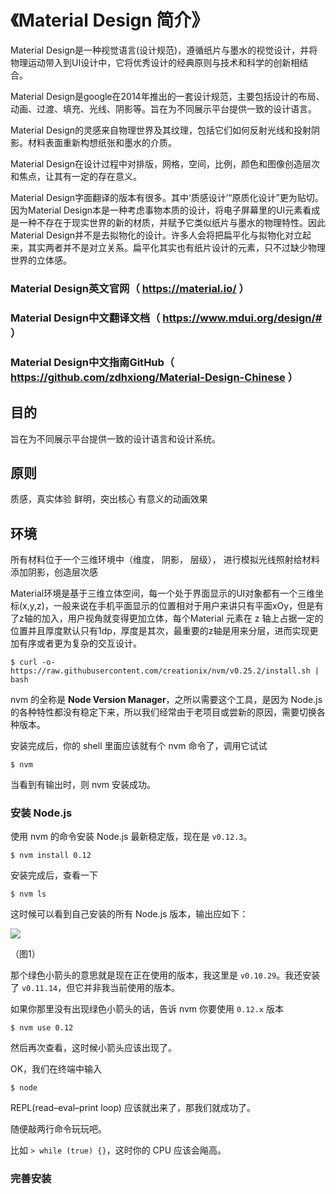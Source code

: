# 《Material Design 简介》

Material Design是一种视觉语言(设计规范)，遵循纸片与墨水的视觉设计，并将物理运动带入到UI设计中，它将优秀设计的经典原则与技术和科学的创新相结合。

Material Design是google在2014年推出的一套设计规范，主要包括设计的布局、动画、过渡、填充、光线、阴影等。旨在为不同展示平台提供一致的设计语言。

Material Design的灵感来自物理世界及其纹理，包括它们如何反射光线和投射阴影。材料表面重新构想纸张和墨水的介质。

Material Design在设计过程中对排版，网格，空间，比例，颜色和图像创造层次和焦点，让其有一定的存在意义。



Material Design字面翻译的版本有很多。其中‘质感设计’“原质化设计”更为贴切。因为Material Design本是一种考虑事物本质的设计，将电子屏幕里的UI元素看成是一种不存在于现实世界的新的材质，并赋予它类似纸片与墨水的物理特性。因此Material Design并不是去拟物化的设计。许多人会将把扁平化与拟物化对立起来，其实两者并不是对立关系。扁平化其实也有纸片设计的元素，只不过缺少物理世界的立体感。

### Material Design英文官网（ https://material.io/ ）
### Material Design中文翻译文档（ https://www.mdui.org/design/# ）
### Material Design中文指南GitHub（ https://github.com/zdhxiong/Material-Design-Chinese ）


## 目的

旨在为不同展示平台提供一致的设计语言和设计系统。

## 原则

质感，真实体验
鲜明，突出核心
有意义的动画效果

## 环境

所有材料位于一个三维环境中（维度， 阴影， 层级）， 进行模拟光线照射给材料添加阴影，创造层次感

Material环境是基于三维立体空间，每一个处于界面显示的UI对象都有一个三维坐标(x,y,z)，一般来说在手机平面显示的位置相对于用户来讲只有平面xOy，但是有了z轴的加入，用户视角就变得更加立体，每个Material 元素在 z 轴上占据一定的位置并且厚度默认只有1dp，厚度是其次，最重要的z轴是用来分层，进而实现更加有序或者更为复杂的交互设计。


```
$ curl -o- https://raw.githubusercontent.com/creationix/nvm/v0.25.2/install.sh | bash
```

nvm 的全称是 **Node Version Manager**，之所以需要这个工具，是因为 Node.js 的各种特性都没有稳定下来，所以我们经常由于老项目或尝新的原因，需要切换各种版本。

安装完成后，你的 shell 里面应该就有个 nvm 命令了，调用它试试

```
$ nvm
```

当看到有输出时，则 nvm 安装成功。

### 安装 Node.js

使用 nvm 的命令安装 Node.js 最新稳定版，现在是 `v0.12.3`。

```
$ nvm install 0.12
```

安装完成后，查看一下

```
$ nvm ls
```

这时候可以看到自己安装的所有 Node.js 版本，输出应如下：

![](https://raw.githubusercontent.com/alsotang/node-lessons/master/lesson0/1.png)

（图1）

那个绿色小箭头的意思就是现在正在使用的版本，我这里是 `v0.10.29`。我还安装了 `v0.11.14`，但它并非我当前使用的版本。

如果你那里没有出现绿色小箭头的话，告诉 nvm 你要使用 `0.12.x` 版本

```
$ nvm use 0.12
```

然后再次查看，这时候小箭头应该出现了。

OK，我们在终端中输入

```
$ node
```

REPL(read–eval–print loop) 应该就出来了，那我们就成功了。

随便敲两行命令玩玩吧。

比如 `> while (true) {}`，这时你的 CPU 应该会飚高。

### 完善安装

